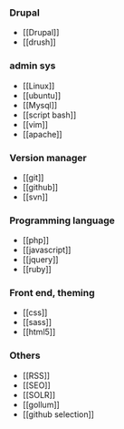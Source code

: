 ### Drupal

* [[Drupal]]
* [[drush]]

### admin sys
* [[Linux]]
* [[ubuntu]]
* [[Mysql]]
* [[script bash]]
* [[vim]]
* [[apache]]

### Version manager
* [[git]]
* [[github]]
* [[svn]]

### Programming language
* [[php]]
* [[javascript]]
* [[jquery]]
* [[ruby]]

### Front end, theming 
* [[css]]
* [[sass]]
* [[html5]]

### Others
* [[RSS]]
* [[SEO]]
* [[SOLR]]
* [[gollum]]
* [[github selection]]

